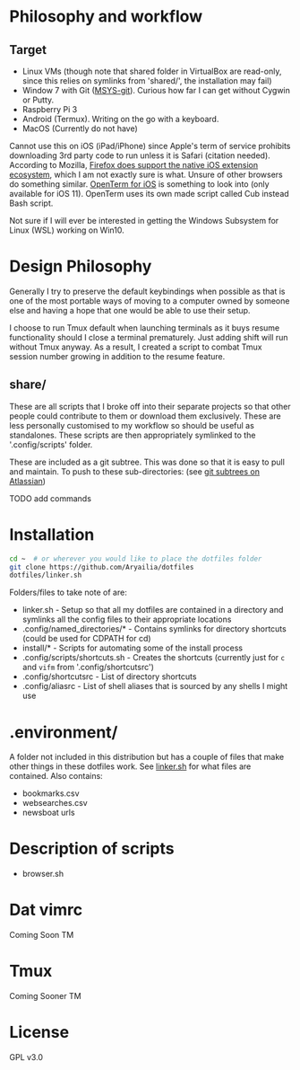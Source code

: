 # Philosophy and workflow
## Target
- Linux VMs (though note that shared folder in VirtualBox are read-only, since this relies on symlinks from 'shared/', the installation may fail)
- Window 7 with Git ([MSYS-git](https://git-scm.com/download/win)). Curious how far I can get without Cygwin or Putty.
- Raspberry Pi 3
- Android (Termux). Writing on the go with a keyboard.
- MacOS (Currently do not have)

Cannot use this on iOS (iPad/iPhone) since Apple's term of service prohibits downloading 3rd party code to run unless it is Safari (citation needed). According to Mozilla, [Firefox does support the native iOS extension ecosystem](https://developer.mozilla.org/en-US/docs/Mozilla/Firefox_for_iOS), which I am not exactly sure is what. Unsure of other browsers do something similar. [OpenTerm for iOS](https://github.com/louisdh/openterm) is something to look into (only available for iOS 11). OpenTerm uses its own made script called Cub instead Bash script.

Not sure if I will ever be interested in getting the Windows Subsystem for Linux (WSL) working on Win10.

# Design Philosophy

Generally I try to preserve the default keybindings when possible as that is one of the most portable ways of moving to a computer owned by someone else and having a hope that one would be able to use their setup.

I choose to run Tmux default when launching terminals as it buys resume functionality should I close a terminal prematurely. Just adding shift will run without Tmux anyway. As a result, I created a script to combat Tmux session number growing in addition to the resume feature.

## share/
These are all scripts that I broke off into their separate projects so that other people could contribute to them or download them exclusively. These are less personally customised to my workflow so should be useful as standalones. These scripts are then appropriately symlinked to the '.config/scripts' folder.

These are included as a git subtree. This was done so that it is easy to pull and maintain. To push to these sub-directories: (see [git subtrees on Atlassian](https://www.atlassian.com/blog/git/alternatives-to-git-submodule-git-subtree))

TODO add commands

# Installation
```sh
cd ~  # or wherever you would like to place the dotfiles folder
git clone https://github.com/Aryailia/dotfiles
dotfiles/linker.sh
```

Folders/files to take note of are:
* linker.sh - Setup so that all my dotfiles are contained in a directory and symlinks all the config files to their appropriate locations
* .config/named_directories/* - Contains symlinks for directory shortcuts (could be used for CDPATH for cd)
* install/* - Scripts for automating some of the install process
* .config/scripts/shortcuts.sh - Creates the shortcuts (currently just for `c` and `vifm` from '.config/shortcutsrc')
* .config/shortcutsrc - List of directory shortcuts
* .config/aliasrc - List of shell aliases that is sourced by any shells I might use

# .environment/
A folder not included in this distribution but has a couple of files that make other things in these dotfiles work. See [linker.sh](linker.sh) for what files are contained.
Also contains:
* bookmarks.csv
* websearches.csv
* newsboat urls


# Description of scripts
* browser.sh

# Dat vimrc
Coming Soon TM

# Tmux
Coming Sooner TM

# License
GPL v3.0
